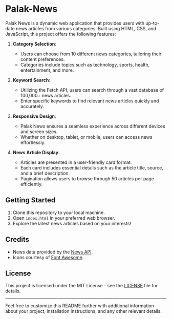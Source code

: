 # Palak-News

Palak News is a dynamic web application that provides users with up-to-date news articles from various categories. Built using HTML, CSS, and JavaScript, this project offers the following features:

1. **Category Selection**:
   - Users can choose from 10 different news categories, tailoring their content preferences.
   - Categories include topics such as technology, sports, health, entertainment, and more.

2. **Keyword Search**:
   - Utilizing the Fetch API, users can search through a vast database of 100,000+ news articles.
   - Enter specific keywords to find relevant news articles quickly and accurately.

3. **Responsive Design**:
   - Palak News ensures a seamless experience across different devices and screen sizes.
   - Whether on desktop, tablet, or mobile, users can access news effortlessly.

4. **News Article Display**:
   - Articles are presented in a user-friendly card format.
   - Each card includes essential details such as the article title, source, and a brief description.
   - Pagination allows users to browse through 50 articles per page efficiently.

## Getting Started
1. Clone this repository to your local machine.
2. Open `index.html` in your preferred web browser.
3. Explore the latest news articles based on your interests!

## Credits
- News data provided by the [News API](https://newsapi.org/).
- Icons courtesy of [Font Awesome](https://fontawesome.com/).

## License
This project is licensed under the MIT License - see the [LICENSE](LICENSE) file for details.

---

Feel free to customize this README further with additional information about your project, installation instructions, and any other relevant details.
